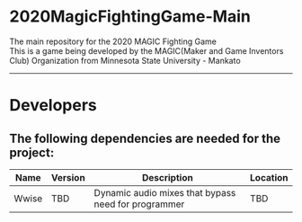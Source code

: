 # 2020MagicFightingGame-Main
The main repository for the 2020 MAGIC Fighting Game <br />
This is a game being developed by the MAGIC(Maker and Game Inventors Club) Organization from Minnesota State University - Mankato


<hr />
<h1> Developers </h1>
<h2> The following dependencies are needed for the project: </h2>

| Name | Version | Description | Location |
| --- | --- | --- | --- |
| Wwise | TBD | Dynamic audio mixes that bypass need for programmer | TBD |